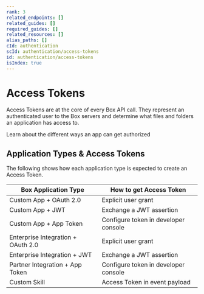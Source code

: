 ```yaml
---
rank: 3
related_endpoints: []
related_guides: []
required_guides: []
related_resources: []
alias_paths: []
cId: authentication
scId: authentication/access-tokens
id: authentication/access-tokens
isIndex: true
---
```


# Access Tokens

Access Tokens are at the core of every Box API call. They represent an
authenticated user to the Box servers and determine what files and folders an
application has access to.

<CTA to="guide://authentication/select">
  Learn about the different ways an app can get authorized

</CTA>

## Application Types & Access Tokens

The following shows how each application type is expected to create an Access
Token.

| Box Application Type               | How to get Access Token              |
| ---------------------------------- | ------------------------------------ |
| Custom App + OAuth 2.0             | Explicit user grant                  |
| Custom App + JWT                   | Exchange a JWT assertion             |
| Custom App + App Token             | Configure token in developer console |
| Enterprise Integration + OAuth 2.0 | Explicit user grant                  |
| Enterprise Integration + JWT       | Exchange a JWT assertion             |
| Partner Integration + App Token    | Configure token in developer console |
| Custom Skill                       | Access Token in event payload        |
